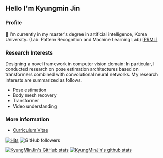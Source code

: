 ## Hello I'm Kyungmin Jin
### Profile
🔭 I’m currently in my master's degree in artificial intelligence, Korea University. (Lab: Pattern Recognition and Machine Learning Lab) [\[PRML\]](http://ibi.korea.ac.kr/)

### Research Interests
Designing a novel framework in computer vision domain: In particular, I conducted research on pose estimation architectures based on transformers combined with convolutional neural networks. My research interests are summarized as follows.
- Pose estimation
- Body mesh recovery
- Transformer
- Video understanding

### More information
- [Curriculum Vitae](https://kyungminjin.github.io/CV.pdf)

[![Hits](https://hits.seeyoufarm.com/api/count/incr/badge.svg?url=https%3A%2F%2Fgithub.com%2FKyungMinJin&count_bg=%23E060FF&title_bg=%23555555&icon=github.svg&icon_color=%23E7E7E7&title=hits&edge_flat=false)](https://hits.seeyoufarm.com) ![GitHub followers](https://img.shields.io/github/followers/KyungMinJin?style=social)

[![KyungMinJin's GitHub stats](https://github-readme-stats.vercel.app/api?username=KyungMinJin)](https://github.com/anuraghazra/github-readme-stats)
[![KyungMinJin's github stats](https://github-readme-stats.vercel.app/api/top-langs/?username=KyungMinJin&show_icons=true&langs_count=8&title_color=004386&hide_border=true&icon_color=004386&layout=compact)](https://github.com/KyungMinJin)

<!--
**KyungMinJin/KyungMinJin** is a ✨ _special_ ✨ repository because its `README.md` (this file) appears on your GitHub profile.

Here are some ideas to get you started:

- 🔭 I’m currently working on ...
- 🌱 I’m currently learning ...
- 👯 I’m looking to collaborate on ...
- 🤔 I’m looking for help with ...
- 💬 Ask me about ...
- 📫 How to reach me: ...
- 😄 Pronouns: ...
- ⚡ Fun fact: ...
-->

